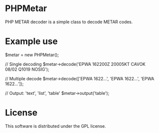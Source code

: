 # PHPMetar
PHP METAR decoder is a simple class to decode METAR codes.

# Example use

$metar = new PHPMetar();

// Single decoding
$metar->decode('EPWA 162200Z 20005KT CAVOK 08/02 Q1019 NOSIG');

// Multiple decode
$metar->decode(['EPWA 1622...', 'EPWA 1622...', 'EPWA 1622...']);

// Output: 'text', 'list', 'table' 
$metar->output('table');


# License
This software is distributed under the GPL license.
